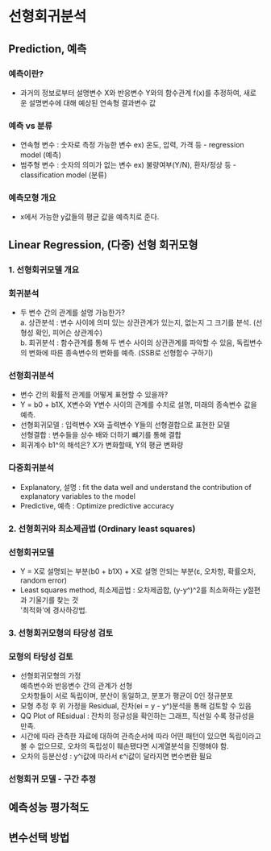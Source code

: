 # 선형회귀분석
## Prediction, 예측
### 예측이란?
- 과거의 정보로부터 설명변수 X와 반응변수 Y와의 함수관계 f(x)를 추정하여, 새로운 설명변수에 대해 예상된 연속형 결과변수 값

### 예측 vs 분류
- 연속형 변수 : 숫자로 측정 가능한 변수 ex) 온도, 압력, 가격 등 - regression model (예측)
- 범주형 변수 : 숫자의 의미가 없는 변수 ex) 불량여부(Y/N), 환자/정상 등 - classification model (분류)

### 예측모형 개요
- x에서 가능한 y값들의 평균 값을 예측치로 준다.

## Linear Regression, (다중) 선형 회귀모형
### 1. 선형회귀모델 개요
### 회귀분석
- 두 변수 간의 관계를 설명 가능한가?
<br> a. 상관분석 : 변수 사이에 의미 있는 상관관계가 있는지, 없는지 그 크기를 분석. (선형성 확인, 피어슨 상관계수)
<br> b. 회귀분석 : 함수관계를 통해 두 변수 사이의 상관관계를 파악할 수 있음, 독립변수의 변화에 따른 종속변수의 변화를 예측. (SSB로 선형함수 구하기)

### 선형회귀분석
- 변수 간의 확률적 관계를 어떻게 표현할 수 있을까?
- Y = b0 + b1X, X변수와 Y변수 사이의 관계를 수치로 설명, 미래의 종속변수 값을 예측.
- 선형회귀모델 : 입력변수 X와 출력변수 Y들의 선형결합으로 표현한 모델
<br> 선형결합 : 변수들을 상수 배와 더하기 뺴기를 통해 결합
- 회귀계수 b1^의 해석은? X가 변화할때, Y의 평균 변화량

### 다중회귀분석
- Explanatory, 설명 : fit the data well and understand the contribution of explanatory variables to the model
- Predictive, 예측 : Optimize predictive accuracy

### 2. 선형회귀와 최소제곱법 (Ordinary least squares)
### 선형회귀모델
- Y = X로 설명되는 부분(b0 + b1X) + X로 설명 안되는 부분(ε, 오차항, 확률오차, random error)
- Least squares method, 최소제곱법 : 오차제곱합, (y-y^)^2를 최소화하는 y절편과 기울기를 찾는 것
<br> '최적화'에 경사하강법.

### 3. 선형회귀모형의 타당성 검토
### 모형의 타당성 검토
- 선형회귀모형의 가정
<br> 예측변수와 반응변수 간의 관계가 선형
<br> 오차항들이 서로 독립이며, 분산이 동일하고, 분포가 평균이 0인 정규분포
- 모형 추정 후 위 가정을 Residual, 잔차(ei = y - y^)분석을 통해 검토할 수 있음
- QQ Plot of REsidual : 잔차의 정규성을 확인하는 그래프, 직선일 수록 정규성을 만족.
- 시간에 따라 관측한 자료에 대하여 관측순서에 따라 어떤 패턴이 있으면 독립이라고 볼 수 없으므로, 오차의 독립성이 훼손됐다면 시계열분석을 진행해야 함.
- 오차의 등분산성 : y^i값에 따라서 ε^i값이 달라지면 변수변환 필요

### 선형회귀 모델 - 구간 추정



## 예측성능 평가척도

## 변수선택 방법
